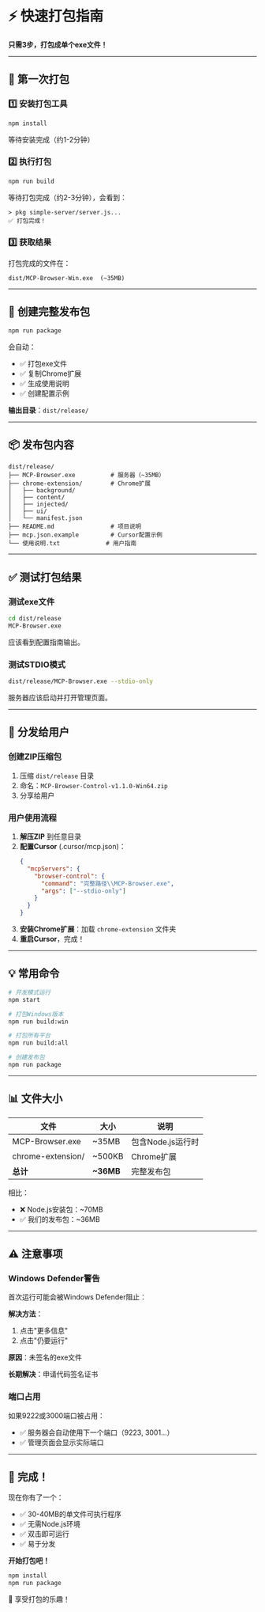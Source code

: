# ⚡ 快速打包指南

**只需3步，打包成单个exe文件！**

---

## 🎯 第一次打包

### 1️⃣ 安装打包工具

```bash
npm install
```

等待安装完成（约1-2分钟）

### 2️⃣ 执行打包

```bash
npm run build
```

等待打包完成（约2-3分钟），会看到：
```
> pkg simple-server/server.js...
✅ 打包完成！
```

### 3️⃣ 获取结果

打包完成的文件在：
```
dist/MCP-Browser-Win.exe  (~35MB)
```

---

## 🎁 创建完整发布包

```bash
npm run package
```

会自动：
- ✅ 打包exe文件
- ✅ 复制Chrome扩展
- ✅ 生成使用说明
- ✅ 创建配置示例

**输出目录**：`dist/release/`

---

## 📦 发布包内容

```
dist/release/
├── MCP-Browser.exe          # 服务器（~35MB）
├── chrome-extension/        # Chrome扩展
│   ├── background/
│   ├── content/
│   ├── injected/
│   ├── ui/
│   └── manifest.json
├── README.md                # 项目说明
├── mcp.json.example         # Cursor配置示例
└── 使用说明.txt             # 用户指南
```

---

## ✅ 测试打包结果

### 测试exe文件

```bash
cd dist/release
MCP-Browser.exe
```

应该看到配置指南输出。

### 测试STDIO模式

```bash
dist/release/MCP-Browser.exe --stdio-only
```

服务器应该启动并打开管理页面。

---

## 🚀 分发给用户

### 创建ZIP压缩包

1. 压缩 `dist/release` 目录
2. 命名：`MCP-Browser-Control-v1.1.0-Win64.zip`
3. 分享给用户

### 用户使用流程

1. **解压ZIP** 到任意目录
2. **配置Cursor** (.cursor/mcp.json)：
   ```json
   {
     "mcpServers": {
       "browser-control": {
         "command": "完整路径\\MCP-Browser.exe",
         "args": ["--stdio-only"]
       }
     }
   }
   ```
3. **安装Chrome扩展**：加载 `chrome-extension` 文件夹
4. **重启Cursor**，完成！

---

## 💡 常用命令

```bash
# 开发模式运行
npm start

# 打包Windows版本
npm run build:win

# 打包所有平台
npm run build:all

# 创建发布包
npm run package
```

---

## 📊 文件大小

| 文件 | 大小 | 说明 |
|------|------|------|
| MCP-Browser.exe | ~35MB | 包含Node.js运行时 |
| chrome-extension/ | ~500KB | Chrome扩展 |
| **总计** | **~36MB** | 完整发布包 |

相比：
- ❌ Node.js安装包：~70MB
- ✅ 我们的发布包：~36MB

---

## ⚠️ 注意事项

### Windows Defender警告

首次运行可能会被Windows Defender阻止：

**解决方法**：
1. 点击"更多信息"
2. 点击"仍要运行"

**原因**：未签名的exe文件

**长期解决**：申请代码签名证书

### 端口占用

如果9222或3000端口被占用：
- ✅ 服务器会自动使用下一个端口（9223, 3001...）
- ✅ 管理页面会显示实际端口

---

## 🎉 完成！

现在你有了一个：
- ✅ 30-40MB的单文件可执行程序
- ✅ 无需Node.js环境
- ✅ 双击即可运行
- ✅ 易于分发

**开始打包吧！**

```bash
npm install
npm run package
```

🚀 享受打包的乐趣！


